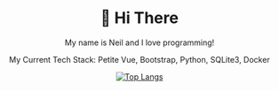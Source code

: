 <h1 align="center">👋 Hi There</h1>

<p align="center">My name is Neil and I love programming!</p>
<p align="center">My Current Tech Stack: Petite Vue, Bootstrap, Python, SQLite3, Docker</p>


<div align="center">

[![Top Langs](https://github-readme-stats.vercel.app/api/top-langs/?username=Neil-Mani&layout=compact&bg_color=00000000&border_color=00000000&text_color=fff)](https://github.com/anuraghazra/github-readme-stats)

</div>

